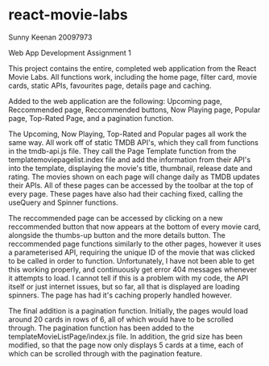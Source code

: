 # react-movie-labs

Sunny Keenan 20097973

Web App Development Assignment 1

This project contains the entire, completed web application from the React Movie Labs. All functions work, including the home page, filter card, movie cards, static APIs, favourites page, details page and caching.

Added to the web application are the following: Upcoming page, Reccommended page, Reccommended buttons, Now Playing page, Popular page, Top-Rated Page, and a pagination function.

The Upcoming, Now Playing, Top-Rated and Popular pages all work the same way. All work off of static TMDB API's, which they call from functions in the tmdb-api.js file. They call the Page Template function from the templatemoviepagelist.index file and add the information from their API's into the template, displaying the movie's title, thumbnail, release date and rating. The movies shown on each page will change daily as TMDB updates their APIs. All of these pages can be accessed by the toolbar at the top of every page. These pages have also had their caching fixed, calling the useQuery and Spinner functions.

 The reccommended page can be accessed by clicking on a new reccommended button that now appears at the bottom of every movie card, alongside the thumbs-up button and the more details button. The reccommended page functions similarly to the other pages, however it uses a parameterised API, requiring the unique ID of the movie that was clicked to be called in order to function. Unfortunately, I have not been able to get this working properly, and continuously get error 404 messages whenever it attempts to load. I cannot tell if this is a problem with my code, the API itself or just internet issues, but so far, all that is displayed are loading spinners. The page has had it's caching properly handled however.

  The final addition is a pagination function. Initially, the pages would load around 20 cards in rows of 6, all of which would have to be scrolled through. The pagination function has been added to the templateMovieListPage/index.js file. In addition, the grid size has been modified, so that the page now only displays 5 cards at a time, each of which can be scrolled through with the pagination feature.
